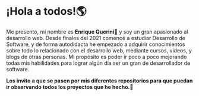 # ¡Hola a todos!🌎


Me presento, mi nombre es **Enrique Querini**🎈 y soy un gran apasionado al desarrollo web. Desde finales del 2021 comencé a estudiar Desarrollo de Software, y de forma autodidacta he empezado a adquirir conocimientos sobre todo lo relacionado con el desarrollo web, mediante cursos, videos, y blogs de otras personas. Mi propósito es poder ir poco a poco mejorando todas mis habilidades para lograr algún día ser un gran de desarrollador de software. 

**Los invito a que se pasen por mis diferentes repositorios para que puedan ir observando todos los proyectos que he hecho.👋**

